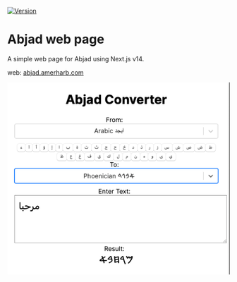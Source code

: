 [![Version](https://img.shields.io/badge/version-0.10.0-blue.svg)](https://github.com/amerharb/abjad/tree/abjad-web/version/0.10.0)
# Abjad web page

A simple web page for Abjad using Next.js v14.

web: [abjad.amerharb.com]()

![screen-shot.png](screen-shot.png)
